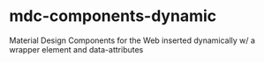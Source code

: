 # mdc-components-dynamic
Material Design Components for the Web inserted dynamically w/ a wrapper element and data-attributes
